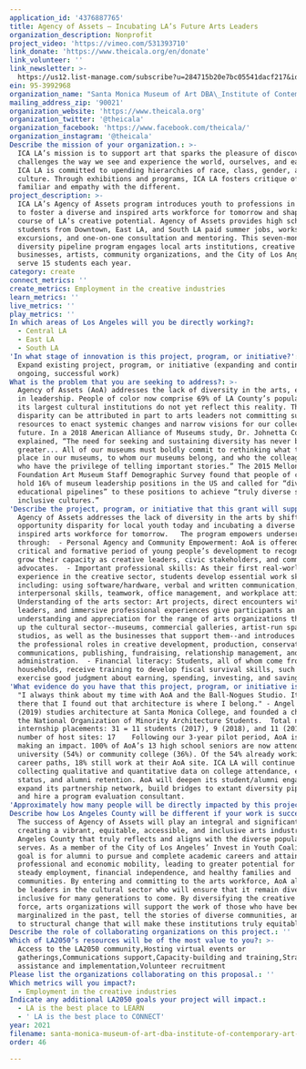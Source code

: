 ```yaml
---
application_id: '4376887765'
title: Agency of Assets – Incubating LA’s Future Arts Leaders
organization_description: Nonprofit
project_video: 'https://vimeo.com/531393710'
link_donate: 'https://www.theicala.org/en/donate'
link_volunteer: ''
link_newsletter: >-
  https://us12.list-manage.com/subscribe?u=284715b20e7bc05541dacf217&id=0fee3e9d47
ein: 95-3992968
organization_name: "Santa Monica Museum of Art DBA\_Institute of Contemporary Art Los Angeles"
mailing_address_zip: '90021'
organization_website: 'https://www.theicala.org'
organization_twitter: '@theicala'
organization_facebook: 'https://www.facebook.com/theicala/'
organization_instagram: '@theicala'
Describe the mission of your organization.: >-
  ICA LA’s mission is to support art that sparks the pleasure of discovery and
  challenges the way we see and experience the world, ourselves, and each other.
  ICA LA is committed to upending hierarchies of race, class, gender, and
  culture. Through exhibitions and programs, ICA LA fosters critique of the
  familiar and empathy with the different.
project_description: >-
  ICA LA’s Agency of Assets program introduces youth to professions in the arts
  to foster a diverse and inspired arts workforce for tomorrow and shape the
  course of LA’s creative potential. Agency of Assets provides high school
  students from Downtown, East LA, and South LA paid summer jobs, workshops,
  excursions, and one-on-one consultation and mentoring. This seven-month
  diversity pipeline program engages local arts institutions, creative
  businesses, artists, community organizations, and the City of Los Angeles to
  serve 15 students each year.
category: create
connect_metrics: ''
create_metrics: Employment in the creative industries
learn_metrics: ''
live_metrics: ''
play_metrics: ''
In which areas of Los Angeles will you be directly working?:
  - Central LA
  - East LA
  - South LA
'In what stage of innovation is this project, program, or initiative?': >-
  Expand existing project, program, or initiative (expanding and continuing
  ongoing, successful work)
What is the problem that you are seeking to address?: >-
  Agency of Assets (AoA) addresses the lack of diversity in the arts, especially
  in leadership. People of color now comprise 69% of LA County’s population, but
  its largest cultural institutions do not yet reflect this reality. This
  disparity can be attributed in part to arts leaders not committing sufficient
  resources to enact systemic changes and narrow visions for our collective
  future. In a 2018 American Alliance of Museums study, Dr. Johnetta Cole
  explained, “The need for seeking and sustaining diversity has never been
  greater... All of our museums must boldly commit to rethinking what takes
  place in our museums, to whom our museums belong, and who the colleagues are
  who have the privilege of telling important stories.” The 2015 Mellon
  Foundation Art Museum Staff Demographic Survey found that people of color only
  hold 16% of museum leadership positions in the US and called for “diverse
  educational pipelines” to these positions to achieve “truly diverse staff and
  inclusive cultures.”
'Describe the project, program, or initiative that this grant will support to address the problem identified.': >-
  Agency of Assets addresses the lack of diversity in the arts by shifting the
  opportunity disparity for local youth today and incubating a diverse and
  inspired arts workforce for tomorrow.   The program empowers underserved youth
  through:  - Personal Agency and Community Empowerment: AoA is offered at a
  critical and formative period of young people’s development to recognize and
  grow their capacity as creative leaders, civic stakeholders, and community
  advocates.  - Important professional skills: As their first real-world
  experience in the creative sector, students develop essential work skills,
  including: using software/hardware, verbal and written communication,
  interpersonal skills, teamwork, office management, and workplace attire.  -
  Understanding of the arts sector: Art projects, direct encounters with arts
  leaders, and immersive professional experiences give participants an
  understanding and appreciation for the range of arts organizations that make
  up the cultural sector--museums, commercial galleries, artist-run spaces, and
  studios, as well as the businesses that support them--and introduces them to
  the professional roles in creative development, production, conservation,
  communications, publishing, fundraising, relationship management, and
  administration.  - Financial literacy: Students, all of whom come from LMI
  households, receive training to develop fiscal survival skills, such as how to
  exercise good judgment about earning, spending, investing, and saving.
'What evidence do you have that this project, program, or initiative is or will be successful, and how will you define and measure success?': >-
  "I always think about my time with AoA and the Ball-Nogues Studio. It was
  there that I found out that architecture is where I belong." - Angel Simental
  (2019) studies architecture at Santa Monica College, and founded a chapter of
  the National Organization of Minority Architecture Students.  Total number of
  internship placements: 31 = 11 students (2017), 9 (2018), and 11 (2019). Total
  number of host sites: 17    Following our 3-year pilot period, AoA is already
  making an impact. 100% of AoA’s 13 high school seniors are now attending
  university (54%) or community college (36%). Of the 54% already working on art
  career paths, 18% still work at their AoA site. ICA LA will continue
  collecting qualitative and quantitative data on college attendance, employment
  status, and alumni retention. AoA will deepen its student/alumni engagement,
  expand its partnership network, build bridges to extant diversity pipelines,
  and hire a program evaluation consultant. 
'Approximately how many people will be directly impacted by this project, program, or initiative?': '200'
Describe how Los Angeles County will be different if your work is successful.: >-
  The success of Agency of Assets will play an integral and significant role in
  creating a vibrant, equitable, accessible, and inclusive arts industry in Los
  Angeles County that truly reflects and aligns with the diverse populations it
  serves. As a member of the City of Los Angeles’ Invest in Youth Coalition, our
  goal is for alumni to pursue and complete academic careers and attain
  professional and economic mobility, leading to greater potential for gainful,
  steady employment, financial independence, and healthy families and
  communities. By entering and committing to the arts workforce, AoA alumni will
  be leaders in the cultural sector who will ensure that it remain diverse and
  inclusive for many generations to come. By diversifying the creative labor
  force, arts organizations will support the work of those who have been
  marginalized in the past, tell the stories of diverse communities, and commit
  to structural change that will make these institutions truly equitable. 
Describe the role of collaborating organizations on this project.: ''
Which of LA2050’s resources will be of the most value to you?: >-
  Access to the LA2050 community,Hosting virtual events or
  gatherings,Communications support,Capacity-building and training,Strategy
  assistance and implementation,Volunteer recruitment
Please list the organizations collaborating on this proposal.: ''
Which metrics will you impact?:
  - Employment in the creative industries
Indicate any additional LA2050 goals your project will impact.:
  - LA is the best place to LEARN
  - ' LA is the best place to CONNECT'
year: 2021
filename: santa-monica-museum-of-art-dba-institute-of-contemporary-art-los-angeles
order: 46

---
```

